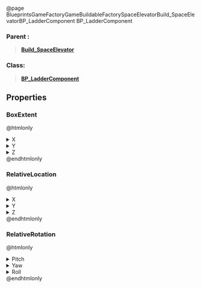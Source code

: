 @page BlueprintsGameFactoryGameBuildableFactorySpaceElevatorBuild_SpaceElevatorBP_LadderComponent BP_LadderComponent
### Parent :
<b><a href="_blueprints_game_factory_game_buildable_factory_space_elevator_build__space_elevator.html"><blockquote>Build_SpaceElevator</blockquote></a></b>
### Class:
<b><a href="_blueprints_game_factory_game_buildable-shared_ladder_b_p__ladder_component.html"><blockquote>BP_LadderComponent</blockquote></a></b>
## Properties
### BoxExtent
@htmlonly
<details>
 <summary>X</summary>
<blockquote>40</blockquote>
</details>
<details>
 <summary>Y</summary>
<blockquote>40</blockquote>
</details>
<details>
 <summary>Z</summary>
<blockquote>125</blockquote>
</details>
@endhtmlonly

### RelativeLocation
@htmlonly
<details>
 <summary>X</summary>
<blockquote>1688.0906982421875</blockquote>
</details>
<details>
 <summary>Y</summary>
<blockquote>-1280</blockquote>
</details>
<details>
 <summary>Z</summary>
<blockquote>-5517.6181640625</blockquote>
</details>
@endhtmlonly

### RelativeRotation
@htmlonly
<details>
 <summary>Pitch</summary>
<blockquote>306.660888671875</blockquote>
</details>
<details>
 <summary>Yaw</summary>
<blockquote>180.0000457763672</blockquote>
</details>
<details>
 <summary>Roll</summary>
<blockquote>360</blockquote>
</details>
@endhtmlonly

